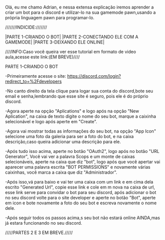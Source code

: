 Olá, eu me chamo Adrian, e nessa extensa explicação iremos aprender a criar um bot para o discord e utilizar-lo na sua gamemode pawn,usando a própria linguagem pawn para programar-lo.

///////INDICIDE:///////

|PARTE 1-CRIANDO O BOT|
|PARTE 2-CONECTANDO ELE COM A GAMEMODE|
|PARTE 3-DEIXANDO ELE ONLINE|

////INFO:Caso você queira ver esse tutorial em formato de video aula,acesse este link:(EM BREVE)////

PARTE 1-CRIANDO O BOT

-Primeiramente acesse o site: https://discord.com/login?redirect_to=%2Fdevelopers

-No canto direito da tela clique para logar sua conta do discord,bote seu email e senha,lembrando que esse site é seguro, pois ele é do próprio discord.

-Agora aperte na opção "Aplications" e logo após na opção "New Aplication", na caixa de texto digite o nome do seu bot, marque a caixinha selecionável e logo após aperte em "Create".

-Agora vai mostrar todas as informações do seu bot, na opção "App Icon" selecione uma foto da galeria para ser a foto do bot, e na caixa descrição,caso queira adicionar uma descrição para ele.

-Após tudo isso acima, aperte no botão "OAuth2", logo após no botão "URL Generator", Você vai ver a palavra Scops e um monte de caixas selecionáveis, aperte na caixa que diz "bot", logo após que você apertar vai aparecer uma palavra escrita "BOT PERMISSIONS" e novamente várias caixinhas, você marca a caixa que diz "Administrador".

-Após isso,vá para baixo e vai ter uma caixa com um link e em cima dela escrito "Generated Url", copie esse link e cole em m nova na caixa de url, esse link serve para convidar o bot para seu discord, após adicionar o bot no seu discord volte para o site developer e aperte no botão "Bot", aperte em icon e bote novamente a foto do seu bot e escreva novamente o nome dele.

-Após seguir todos os passos acima,s seu bot não estará online AINDA,mas já estara funcionando no seu discord.

/////PARTES 2 E 3 EM BREVE./////